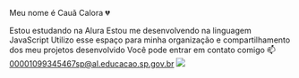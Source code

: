 Meu nome é Cauã Calora 💔

Estou estudando na Alura 
Estou me desenvolvendo na linguagem JavaScript 
Utilizo esse espaço para minha organização e compartilhamento dos meu projetos desenvolvido
Você pode entrar em contato comigo 📫
00001099345467sp@al.educacao.sp.gov.br
![](https://media1.tenor.com/m/7_4Pu6OwFcEAAAAd/invincible-omni-man.gif)
